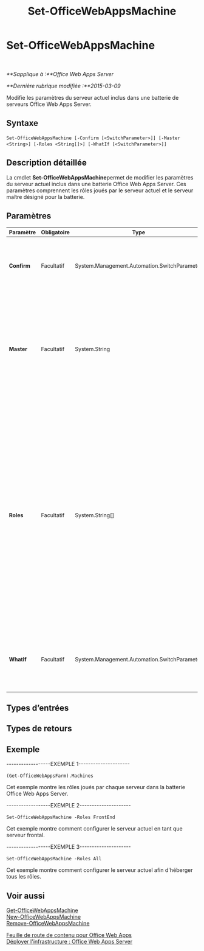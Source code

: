﻿---
title: Set-OfficeWebAppsMachine
TOCTitle: Set-OfficeWebAppsMachine
ms:assetid: aeba2638-be88-4030-80fe-7e4bcd30309b
ms:mtpsurl: https://technet.microsoft.com/fr-fr/library/JJ219448(v=office.15)
ms:contentKeyID: 49645233
ms.date: 12/22/2017
mtps_version: v=office.15
ms.translationtype: HT
---

# Set-OfficeWebAppsMachine

 

_**Sapplique à :**Office Web Apps Server_

_**Dernière rubrique modifiée :**2015-03-09_

Modifie les paramètres du serveur actuel inclus dans une batterie de serveurs Office Web Apps Server.

## Syntaxe

    Set-OfficeWebAppsMachine [-Confirm [<SwitchParameter>]] [-Master <String>] [-Roles <String[]>] [-WhatIf [<SwitchParameter>]]

## Description détaillée

La cmdlet **Set-OfficeWebAppsMachine**permet de modifier les paramètres du serveur actuel inclus dans une batterie Office Web Apps Server. Ces paramètres comprennent les rôles joués par le serveur actuel et le serveur maître désigné pour la batterie.

## Paramètres


<table>
<colgroup>
<col style="width: 25%" />
<col style="width: 25%" />
<col style="width: 25%" />
<col style="width: 25%" />
</colgroup>
<thead>
<tr class="header">
<th>Paramètre</th>
<th>Obligatoire</th>
<th>Type</th>
<th>Description</th>
</tr>
</thead>
<tbody>
<tr class="odd">
<td><p><strong>Confirm</strong></p></td>
<td><p>Facultatif</p></td>
<td><p>System.Management.Automation.SwitchParameter</p></td>
<td><p>Vous demande confirmation avant d’exécuter la commande. Pour plus d’informations, entrez la commande suivante : <strong>get-help about_commonparameters</strong></p></td>
</tr>
<tr class="even">
<td><p><strong>Master</strong></p></td>
<td><p>Facultatif</p></td>
<td><p>System.String</p></td>
<td><p></p>
<p>Spécifie le serveur qui stocke les fichiers de configuration de batterie maître.</p>
<p>Si vous définissez le serveur local en tant que maître, vous devez exécuter <strong>Set-OfficeWebAppsMachine -Master</strong> sur tous les serveurs restants dans la batterie Office Web Apps Server afin qu'ils pointent vers le nouveau maître.</p></td>
</tr>
<tr class="odd">
<td><p><strong>Roles</strong></p></td>
<td><p>Facultatif</p></td>
<td><p>System.String[]</p></td>
<td><p>Spécifie la liste des rôles serveur à attribuer au serveur local, séparés par des virgules.</p>
<p>Les types de rôles sont les suivants :</p>
<p><strong>All</strong></p>
<p><strong>FrontEnd</strong></p>
<p><strong>WordBackEnd</strong></p>
<p><strong>ExcelBackEnd</strong></p>
<p><strong>PowerPointBackEnd</strong></p>
<div class="alert">
<table>
<thead>
<tr class="header">
<th><img src="images/Ff431682.important(Office.15).gif" title="Important" alt="Important" /><strong>Important :</strong></th>
</tr>
</thead>
<tbody>
<tr class="odd">
<td>En guise de meilleure pratique, il est recommandé que tous les serveurs d'une batterie de serveurs Office Web Apps Server exécutent tous les rôles. L'affectation de rôles ne s'avère pas utile tant que la batterie de serveurs Office Web Apps Server ne contient pas une cinquantaine de serveurs.</td>
</tr>
</tbody>
</table>

</div></td>
</tr>
<tr class="even">
<td><p><strong>WhatIf</strong></p></td>
<td><p>Facultatif</p></td>
<td><p>System.Management.Automation.SwitchParameter</p></td>
<td><p>Affiche un message qui explique l’effet de la commande au lieu de l’exécuter. Pour plus d’informations, entrez la commande suivante : <strong>get-help about_commonparameters</strong></p></td>
</tr>
</tbody>
</table>


## Types d’entrées

## Types de retours

## Exemple

\------------------EXEMPLE 1---------------------

    (Get-OfficeWebAppsFarm).Machines

Cet exemple montre les rôles joués par chaque serveur dans la batterie Office Web Apps Server.

\------------------EXEMPLE 2---------------------

    Set-OfficeWebAppsMachine -Roles FrontEnd

Cet exemple montre comment configurer le serveur actuel en tant que serveur frontal.

\------------------EXEMPLE 3---------------------

    Set-OfficeWebAppsMachine -Roles All

Cet exemple montre comment configurer le serveur actuel afin d'héberger tous les rôles.

## Voir aussi


[Get-OfficeWebAppsMachine](get-officewebappsmachine.md)  
[New-OfficeWebAppsMachine](new-officewebappsmachine.md)  
[Remove-OfficeWebAppsMachine](remove-officewebappsmachine.md)  


[Feuille de route de contenu pour Office Web Apps](content-roadmap-for-office-web-apps-server.md)  
[Déployer l'infrastructure : Office Web Apps Server](deploy-the-infrastructure-office-web-apps-server.md)  
  

[](deploy-the-infrastructure-office-web-apps-server.md)

